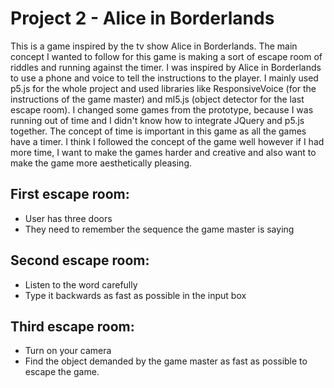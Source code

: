 # Project 2 - Alice in Borderlands

This is a game inspired by the tv show Alice in Borderlands. The main concept I wanted to follow for this game is making a sort of escape room of riddles and running against the timer. I was inspired by Alice in Borderlands to use a phone and voice to tell the instructions to the player. I mainly used p5.js for the whole project and used libraries like ResponsiveVoice (for the instructions of the game master) and ml5.js (object detector for the last escape room). I changed some games from the prototype, because I was running out of time and I didn't know how to integrate JQuery and p5.js together. The concept of time is important in this game as all the games have a timer. I think I followed the concept of the game well however if I had more time, I want to make the games harder and creative and also want to make the game more aesthetically pleasing.

## First escape room:

- User has three doors
- They need to remember the sequence the game master is saying

## Second escape room:
- Listen to the word carefully
- Type it backwards as fast as possible in the input box

## Third escape room: 
- Turn on your camera
- Find the object demanded by the game master as fast as possible to escape the game.


